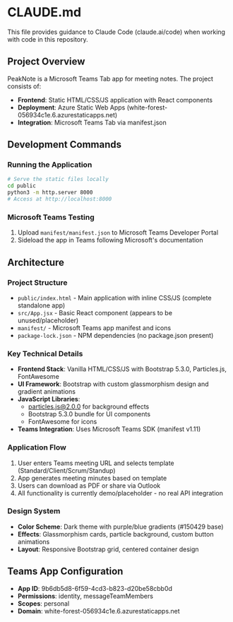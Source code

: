 # CLAUDE.md

This file provides guidance to Claude Code (claude.ai/code) when working with code in this repository.

## Project Overview

PeakNote is a Microsoft Teams Tab app for meeting notes. The project consists of:
- **Frontend**: Static HTML/CSS/JS application with React components
- **Deployment**: Azure Static Web Apps (white-forest-056934c1e.6.azurestaticapps.net)
- **Integration**: Microsoft Teams Tab via manifest.json

## Development Commands

### Running the Application
```bash
# Serve the static files locally
cd public
python3 -m http.server 8000
# Access at http://localhost:8000
```

### Microsoft Teams Testing
1. Upload `manifest/manifest.json` to Microsoft Teams Developer Portal
2. Sideload the app in Teams following Microsoft's documentation

## Architecture

### Project Structure
- `public/index.html` - Main application with inline CSS/JS (complete standalone app)
- `src/App.jsx` - Basic React component (appears to be unused/placeholder)
- `manifest/` - Microsoft Teams app manifest and icons
- `package-lock.json` - NPM dependencies (no package.json present)

### Key Technical Details
- **Frontend Stack**: Vanilla HTML/CSS/JS with Bootstrap 5.3.0, Particles.js, FontAwesome
- **UI Framework**: Bootstrap with custom glassmorphism design and gradient animations
- **JavaScript Libraries**: 
  - particles.js@2.0.0 for background effects
  - Bootstrap 5.3.0 bundle for UI components
  - FontAwesome for icons
- **Teams Integration**: Uses Microsoft Teams SDK (manifest v1.11)

### Application Flow
1. User enters Teams meeting URL and selects template (Standard/Client/Scrum/Standup)
2. App generates meeting minutes based on template
3. Users can download as PDF or share via Outlook
4. All functionality is currently demo/placeholder - no real API integration

### Design System
- **Color Scheme**: Dark theme with purple/blue gradients (#150429 base)
- **Effects**: Glassmorphism cards, particle background, custom button animations
- **Layout**: Responsive Bootstrap grid, centered container design

## Teams App Configuration
- **App ID**: 9b6db5d8-6f59-4cd3-b823-d20be58cbb0d
- **Permissions**: identity, messageTeamMembers
- **Scopes**: personal
- **Domain**: white-forest-056934c1e.6.azurestaticapps.net